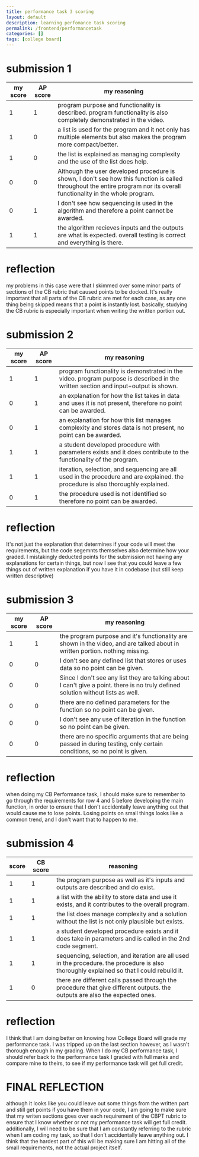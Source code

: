 ```yaml
---
title: performance task 3 scoring
layout: default
description: learning perfomance task scoring
permalink: /frontend/performancetask
categories: []
tags: [college board]
---
```



# submission 1

| my score | AP score | my reasoning                                                                                                                                                              |
|----------|----------|---------------------------------------------------------------------------------------------------------------------------------------------------------------------------|
| 1        | 1        | program purpose and functionality is described. program functionality is also completely demonstrated in the video.                                                       |
| 1        | 0        | a list is used for the program and it not only has multiple elements but also makes the program more compact/better.                                                      |
| 1        | 0        | the list is explained as managing complexity and the use of the list does help.                                                                                           |
| 0        | 0        | Although the user developed procedure is shown, I don't see how this function is called throughout the entire program nor its overall functionality in the whole program. |
| 0        | 1        | I don't see how sequencing is used in the algorithm and therefore a point cannot be awarded.                                                                              |
| 1        | 1        | the algorithm recieves inputs and the outputs are what is expected. overall  testing is correct and everything is there.                                                  |

# reflection

 my problems in this case were that I skimmed over some minor parts of sections of the CB rubric that caused points to be docked. It's really important that all parts of the CB rubric are met for each case, as any one thing being skipped means that a point is instantly lost. basically, studying the CB rubric is especially important when 
 writing the written portion out.

# submission 2

| my score | AP score | my reasoning                                                                                                                       |
|----------|----------|------------------------------------------------------------------------------------------------------------------------------------|
| 1        | 1        | program functionality is demonstrated in the video. program purpose is described in the written section and input+output is shown. |
| 0        | 1        | an explanation for how the list takes in data and uses it is not present, therefore no point can be awarded.                       |
| 0        | 1        | an explanation for how this list manages complexity and stores data is not present, no point can be awarded.                       |
| 1        | 1        | a student developed procedure with parameters exists and it does contribute to the functionality of the program.                   |
| 1        | 1        | iteration, selection, and sequencing are all used in the procedure and are explained. the procedure is also thoroughly explained.  |
| 0        | 1        | the procedure used is not identified so therefore no point can be awarded.                                                         |

# reflection

It's not just the explanation that determines if your code will meet the requirements, but the code segemnts themselves also determine how your graded. I mistakingly deducted points for the submission not having any explanations for certain things, but now I see that you could leave a few things out of written explanation if you have it in codebase (but still keep written descriptive)

# submission 3


| my score | AP score | my reasoning                                                                                                                      |
|----------|----------|-----------------------------------------------------------------------------------------------------------------------------------|
| 1        | 1        | the program purpose and it's functionality are shown in the video,  and are talked about in written portion. nothing missing.     |
| 0        | 0        | I don't see any defined list that stores or uses data so no point can be given.                                                   |
| 0        | 0        | Since I don't see any list they are talking about I can't give a point. there is no truly defined solution without lists as well. |
| 0        | 0        | there are no defined parameters for the function so no point can be given.                                                        |
| 0        | 0        | I don't see any use of iteration in the function so no point can be  given.                                                       |
| 0        | 0        | there are no specific arguments that are being passed in during testing, only certain conditions, so no point is given.           |

# reflection 
when doing my CB Performance task, I should make sure to remember to go through the requirements for row 4 and 5 before developing the main function, in order to ensure that I don't accidentally leave anything out that would cause me to lose points. Losing points on small things looks like a common trend, and I don't want that to happen to me.

# submission 4

| score | CB score | reasoning                                                                                                                                   |
|-------|----------|---------------------------------------------------------------------------------------------------------------------------------------------|
| 1     | 1        | the program purpose as well as it's inputs and outputs are described and do exist.                                                          |
| 1     | 1        | a list with the ability to store data and use it exists, and it contributes to the overall program.                                         |
| 1     | 1        | the list does manage complexity and a solution without the list is not only plausible but exists.                                           |
| 1     | 1        | a student developed procedure exists and it does take in parameters and is called in the 2nd code segment.                                  |
| 1     | 1        | sequencing, selection, and iteration are all used in the  procedure. the procedure is also thoroughly explained so that I could rebuild it. |
| 1     | 0        | there are different calls passed through the procedure that give different outputs. the outputs are also the expected ones.                 |

# reflection

I think that I am doing better on knowing how College Board will grade my performance task. I was tripped up on the last section however, as I wasn't thorough enough in my grading. When I do my CB performance task, I should refer back to the performance task I graded with full marks and compare mine to theirs, to see if my performance task will get full credit.

# FINAL REFLECTION
although it looks like you could leave out some things from the written part and still get points if you have them in your code, I am going to make sure that my writen sections goes over each requirement of the CBPT rubric to ensure that I know whether or not my performance task will get full credit. additionally, I will need to be sure that I am constantly referring to the rubric when I am coding my task, so that I don't accidentally leave anything out. I think that the hardest part of this will be making sure I am hitting all of the small requirements, not the actual project itself.